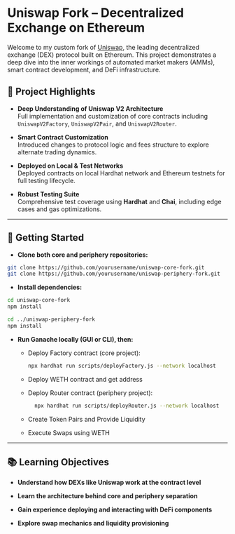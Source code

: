 # Uniswap Fork – Decentralized Exchange on Ethereum

Welcome to my custom fork of [Uniswap](https://uniswap.org/), the leading decentralized exchange (DEX) protocol built on Ethereum. This project demonstrates a deep dive into the inner workings of automated market makers (AMMs), smart contract development, and DeFi infrastructure.

## 🌟 Project Highlights

-  **Deep Understanding of Uniswap V2 Architecture**  
  Full implementation and customization of core contracts including `UniswapV2Factory`, `UniswapV2Pair`, and `UniswapV2Router`.

-  **Smart Contract Customization**  
  Introduced changes to protocol logic and fees structure to explore alternate trading dynamics.

- **Deployed on Local & Test Networks**  
  Deployed contracts on local Hardhat network and Ethereum testnets for full testing lifecycle.

-  **Robust Testing Suite**  
  Comprehensive test coverage using **Hardhat** and **Chai**, including edge cases and gas optimizations.


---


## 🚀 Getting Started

- **Clone both core and periphery repositories:**

```bash
git clone https://github.com/yourusername/uniswap-core-fork.git
git clone https://github.com/yourusername/uniswap-periphery-fork.git
```
- **Install dependencies:**
```bash
cd uniswap-core-fork
npm install

cd ../uniswap-periphery-fork
npm install
```

- **Run Ganache locally (GUI or CLI), then:**

  -  Deploy Factory contract (core project):
    
      ```bash
      npx hardhat run scripts/deployFactory.js --network localhost
      ```
  - Deploy WETH contract and get address
 
  - Deploy Router contract (periphery project):

    ```bash
      npx hardhat run scripts/deployRouter.js --network localhost
      ```

  - Create Token Pairs and Provide Liquidity
 
  - Execute Swaps using WETH


 ---

 ## 📚 Learning Objectives

- **Understand how DEXs like Uniswap work at the contract level**

- **Learn the architecture behind core and periphery separation**

- **Gain experience deploying and interacting with DeFi components**

- **Explore swap mechanics and liquidity provisioning**
 
